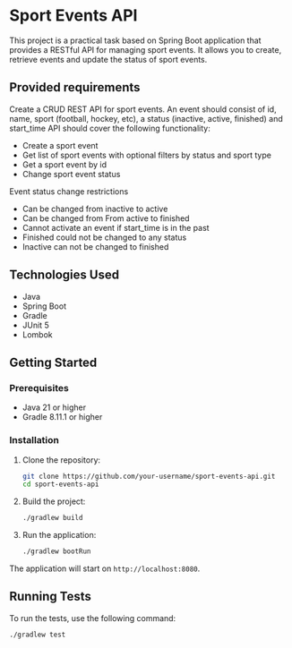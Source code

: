 # Sport Events API

This project is a practical task based on Spring Boot application that provides a RESTful API for managing sport events. It allows you to create, retrieve events and update the status of sport events.

## Provided requirements
Create a CRUD REST API for sport events. An event should consist of id, name, sport (football,
hockey, etc), a status (inactive, active, finished) and start_time
API should cover the following functionality:
- Create a sport event 
- Get list of sport events with optional filters by status and sport type 
- Get a sport event by id
- Change sport event status
   
Event status change restrictions
- Can be changed from inactive to active
- Can be changed from From active to finished
- Cannot activate an event if start_time is in the past
- Finished could not be changed to any status
- Inactive can not be changed to finished


## Technologies Used

- Java
- Spring Boot
- Gradle
- JUnit 5
- Lombok

## Getting Started

### Prerequisites

- Java 21 or higher
- Gradle 8.11.1 or higher

### Installation

1. Clone the repository:
    ```sh
    git clone https://github.com/your-username/sport-events-api.git
    cd sport-events-api
    ```

2. Build the project:
    ```sh
    ./gradlew build
    ```

3. Run the application:
    ```sh
    ./gradlew bootRun
    ```

The application will start on `http://localhost:8080`.

## Running Tests

To run the tests, use the following command:
```sh
./gradlew test